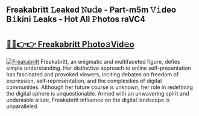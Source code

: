 ## Freakabritt 𝙻eaked 𝙽u𝚍e - Part-m5m 𝚅𝚒deo B𝚒kini 𝙻eaks - Hot All 𝙿hotos raVC4

# <h2><a href="http://ld2zjlh.urlbe.top/?page=Freakabritt">🔗🔗👉👉 Freakabritt P𝚑oto𝚜Vid𝚎o</a></h2>

[![Freakabritt](https://i.imgur.com/eBuTRDB.gif)](http://ld2zjlh.urlbe.top/?page=Freakabritt)
Freakabritt, an enigmatic and multifaceted figure, defies simple understanding. Her distinctive approach to online self-presentation has fascinated and provoked viewers, inciting debates on freedom of expression, self-representation, and the complexities of digital communities. Although her future course is unknown, her role in redefining the digital sphere is unquestionable. Armed with an unwavering spirit and undeniable allure, Freakabritt influence on the digital landscape is unparalleled.
